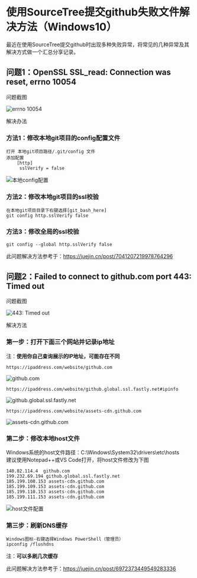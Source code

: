 # 使用SourceTree提交github失败文件解决方法（Windows10）  

最近在使用SourceTree提交github时出现多种失败异常，将常见的几种异常及其解决方式做一个汇总分享记录。

## 问题1：OpenSSL SSL_read: Connection was reset, errno 10054  

问题截图  

![errno 10054](https://wumeng-figurebed.oss-cn-shanghai.aliyuncs.com/images/1642580165(1).png)  

解决办法

### 方法1：修改本地git项目的config配置文件  

    打开 本地git项目路径/.git/config 文件
    添加配置
        [http]
         sslVerify = false  

![本地config配置](https://wumeng-figurebed.oss-cn-shanghai.aliyuncs.com/images/20220119172316.png)  

### 方法2：修改本地git项目的ssl校验  

    在本地git项目目录下右键选择[git_bash_here]  
    git config http.sslVerify false  

### 方法3：修改全局的ssl校验  

    git config --global http.sslVerify false  

此问题解决方法参考于：<https://juejin.cn/post/7041207219978764296>  

## 问题2：Failed to connect to github.com port 443: Timed out  

问题截图  

![443: Timed out](https://wumeng-figurebed.oss-cn-shanghai.aliyuncs.com/images/1642584842(1).png)  

解决方法

### 第一步：打开下面三个网站并记录ip地址  

注：**使用你自己查询展示的IP地址，可能存在不同**  

    https://ipaddress.com/website/github.com  

![github.com ](https://wumeng-figurebed.oss-cn-shanghai.aliyuncs.com/images/20220119174227.png)  
  
    https://ipaddress.com/website/github.global.ssl.fastly.net#ipinfo  

![github.global.ssl.fastly.net](https://wumeng-figurebed.oss-cn-shanghai.aliyuncs.com/images/20220119174423.png)  

    https://ipaddress.com/website/assets-cdn.github.com  

![assets-cdn.github.com](https://wumeng-figurebed.oss-cn-shanghai.aliyuncs.com/images/20220119174618.png)

### 第二步：修改本地host文件  

Windows系统的host文件路径：C:\Windows\System32\drivers\etc\hosts  
建议使用Notepad++或VS Code打开，将host文件修改为下图  

    140.82.114.4  github.com
    199.232.69.194 github.global.ssl.fastly.net
    185.199.108.153 assets-cdn.github.com
    185.199.109.153 assets-cdn.github.com
    185.199.110.153 assets-cdn.github.com
    185.199.111.153 assets-cdn.github.com

![host文件配置](https://wumeng-figurebed.oss-cn-shanghai.aliyuncs.com/images/20220119181124.png)  

### 第三步：刷新DNS缓存  

    Windows图标-右键选择Windows PowerShell（管理员）  
    ipconfig /flushdns  

注：**可以多刷几次缓存**  

此问题解决方法参考于：<https://juejin.cn/post/6972373449549283336>  
